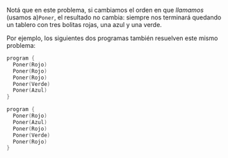 Notá que en este problema, si cambiamos el orden en que _llamamos_ (usamos a)`Poner`, el resultado no cambia: siempre nos terminará quedando un tablero con tres bolitas rojas, una azul y una verde.

Por ejemplo, los siguientes dos programas también resuelven este mismo problema:

```c
program {
  Poner(Rojo)
  Poner(Rojo)
  Poner(Rojo)
  Poner(Verde)
  Poner(Azul)
}
```

```c
program {
  Poner(Rojo)
  Poner(Azul)
  Poner(Rojo)
  Poner(Verde)
  Poner(Rojo)
}
```